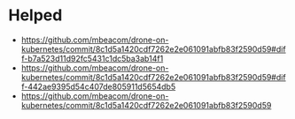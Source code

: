 # Helped
  - https://github.com/mbeacom/drone-on-kubernetes/commit/8c1d5a1420cdf7262e2e061091abfb83f2590d59#diff-b7a523d11d92fc5431c1dc5ba3ab14f1
  - https://github.com/mbeacom/drone-on-kubernetes/commit/8c1d5a1420cdf7262e2e061091abfb83f2590d59#diff-442ae9395d54c407de805911d5654db5
  - https://github.com/mbeacom/drone-on-kubernetes/commit/8c1d5a1420cdf7262e2e061091abfb83f2590d59
